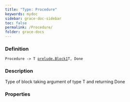 ```yaml
---
title: "Type: Procedure"
keywords: mydoc
sidebar: grace-doc-sidebar
toc: false
permalink: /Procedure/
folder: grace-docs
---
```


### Definition
`Procedure -> T `[`prelude.Block1`]({{site.baseurl}}/404)`T, Done`

### Description
Type of block taking argument of type T and returning Done

### Properties
